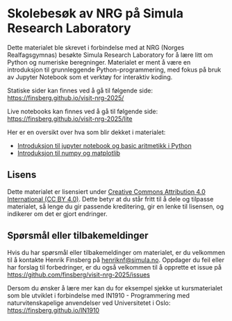 # Skolebesøk av NRG på Simula Research Laboratory

Dette materialet ble skrevet i forbindelse med at NRG (Norges Realfagsgymnas) besøkte Simula Research Laboratory for å lære litt om Python og numeriske beregninger. Materialet er ment å være en introduksjon til grunnleggende Python-programmering, med fokus på bruk av Jupyter Notebook som et verktøy for interaktiv koding.

Statiske sider kan finnes ved å gå til følgende side: https://finsberg.github.io/visit-nrg-2025/

Live notebooks kan finnes ved å gå til følgende side: https://finsberg.github.io/visit-nrg-2025/lite

Her er en oversikt over hva som blir dekket i materialet:

- [Introduksjon til jupyter notebook og basic aritmetikk i Python](notebooks/01_basics.ipynb)
- [Introduksjon til numpy og matplotlib](notebooks/02_numpy_matplotlib.ipynb)


## Lisens
Dette materialet er lisensiert under [Creative Commons Attribution 4.0 International (CC BY 4.0)](https://creativecommons.org/licenses/by/4.0/). Dette betyr at du står fritt til å dele og tilpasse materialet, så lenge du gir passende kreditering, gir en lenke til lisensen, og indikerer om det er gjort endringer.

## Spørsmål eller tilbakemeldinger
Hvis du har spørsmål eller tilbakemeldinger om materialet, er du velkommen til å kontakte Henrik Finsberg på henriknf@simula.no.
Oppdager du feil eller har forslag til forbedringer, er du også velkommen til å opprette et issue på https://github.com/finsberg/visit-nrg-2025/issues

Dersom du ønsker å lære mer kan du for eksempel sjekke ut kursmaterialet som ble utviklet i forbindelse med IN1910 - Programmering med naturvitenskapelige anvendelser ved Universitetet i Oslo: https://finsberg.github.io/IN1910
